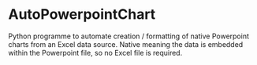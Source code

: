 # AutoPowerpointChart
Python programme to automate creation / formatting of native Powerpoint charts from an Excel data source. Native meaning the data is embedded within the Powerpoint file, so no Excel file is required.

